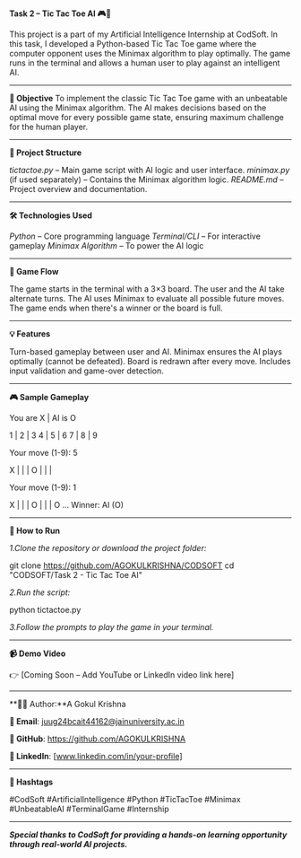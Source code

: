 **Task 2 – Tic Tac Toe AI 🎮🧠**

This project is a part of my Artificial Intelligence Internship at CodSoft. In this task, I developed a Python-based Tic Tac Toe game where the computer opponent uses the Minimax algorithm to play optimally. The game runs in the terminal and allows a human user to play against an intelligent AI.

-------------------------------

**🎯 Objective**
To implement the classic Tic Tac Toe game with an unbeatable AI using the Minimax algorithm. The AI makes decisions based on the optimal move for every possible game state, ensuring maximum challenge for the human player.

-------------------------------

**📂 Project Structure**

*tictactoe.py* – Main game script with AI logic and user interface.
*minimax.py* (if used separately) – Contains the Minimax algorithm logic.
*README.md* – Project overview and documentation.

-------------------------------

**🛠 Technologies Used**

*Python* – Core programming language
*Terminal/CLI* – For interactive gameplay
*Minimax Algorithm* – To power the AI logic

--------------------------------

**🔄 Game Flow**

The game starts in the terminal with a 3×3 board.
The user and the AI take alternate turns.
The AI uses Minimax to evaluate all possible future moves.
The game ends when there's a winner or the board is full.

-------------------------------

**💡 Features**

Turn-based gameplay between user and AI.
Minimax ensures the AI plays optimally (cannot be defeated).
Board is redrawn after every move.
Includes input validation and game-over detection.

------------------------------

**🎮 Sample Gameplay**

You are X | AI is O

1 | 2 | 3
4 | 5 | 6
7 | 8 | 9

Your move (1-9): 5

X | |
| O |
| |

Your move (1-9): 1

X | |
| O |
| | O ... Winner: AI (O)

----------------------------------

**🚀 How to Run**


*1.Clone the repository or download the project folder:*

git clone https://github.com/AGOKULKRISHNA/CODSOFT cd "CODSOFT/Task 2 - Tic Tac Toe AI"

*2.Run the script:*

python tictactoe.py

*3.Follow the prompts to play the game in your terminal.*

------------------------------------

**📹 Demo Video**

👉 [Coming Soon – Add YouTube or LinkedIn video link here]

------------------------------------

**👨‍💻 Author:**A Gokul Krishna 

**📧 Email**: juug24bcait44162@jainuniversity.ac.in 

**🔗 GitHub**: https://github.com/AGOKULKRISHNA 

**🔗 LinkedIn**: [www.linkedin.com/in/your-profile]

------------------------------------

**🔖 Hashtags**

#CodSoft #ArtificialIntelligence #Python #TicTacToe #Minimax #UnbeatableAI #TerminalGame #Internship

-------------------------------------

***Special thanks to CodSoft for providing a hands-on learning opportunity through real-world AI projects.***
